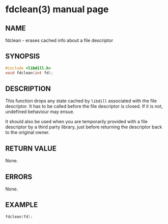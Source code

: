 # fdclean(3) manual page

## NAME

fdclean - erases cached info about a file descriptor

## SYNOPSIS

```c
#include <libdill.h>
void fdclean(int fd);
```

## DESCRIPTION

This function drops any state cached by `libdill` associated with the file descriptor. It has to be called before the file descriptor is closed. If it is not, undefined behaviour may ensue.

It should also be used when you are temporarily provided with a file descriptor by a third party library, just before returning the descriptor back to the original owner.

## RETURN VALUE

None.

## ERRORS

None.

## EXAMPLE

```c
fdclean(fd);
```

